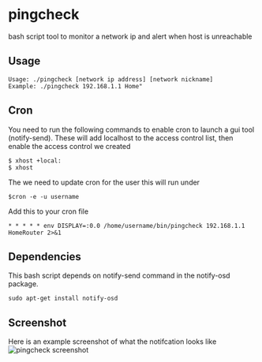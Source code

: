 # pingcheck
bash script tool to monitor a network ip and alert when host is unreachable

## Usage
```
Usage: ./pingcheck [network ip address] [network nickname]
Example: ./pingcheck 192.168.1.1 Home"
```

## Cron
You need to run the following commands to enable cron to launch a gui tool (notify-send). These will add localhost to the access control list, then enable the access control we created

```
$ xhost +local:
$ xhost
```

The we need to update cron for the user this will run under

```
$cron -e -u username
```

Add this to your cron file
```
* * * * * env DISPLAY=:0.0 /home/username/bin/pingcheck 192.168.1.1 HomeRouter 2>&1
```

## Dependencies
This bash script depends on notify-send command in the notify-osd package.
```
sudo apt-get install notify-osd
```

## Screenshot
Here is an example screenshot of what the notifcation looks like
![pingcheck screenshot](http://i.imgur.com/1KlKzJ4.png)
